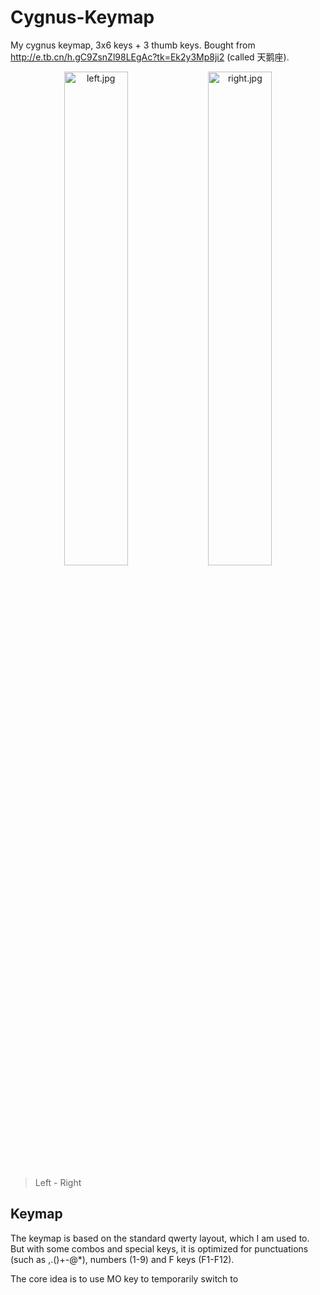 # Cygnus-Keymap

My cygnus keymap, 3x6 keys + 3 thumb keys. Bought from <http://e.tb.cn/h.gC9ZsnZl98LEgAc?tk=Ek2y3Mp8ji2> (called 天鹅座).

<p align="center">
  <img
    alt="left.jpg"
src="https://github.com/user-attachments/assets/77818f71-ea55-4e1b-a305-c8182c44927f"
    width="45%"
  />
  <img
    alt="right.jpg"
src="https://github.com/user-attachments/assets/62fb9ab4-f29f-4834-9fdf-3b0d631bacac"
    width="45%"
  />
</p>

> Left - Right

## Keymap

The keymap is based on the standard qwerty layout, which I am used to. But with some combos and special keys, it is optimized for punctuations (such as ,.()+-@*), numbers (1-9) and F keys (F1-F12).

The core idea is to use MO key to temporarily switch to 

